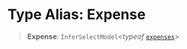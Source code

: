 # Type Alias: Expense

> **Expense**: `InferSelectModel`\<*typeof* [`expenses`](../variables/expenses.md)\>
